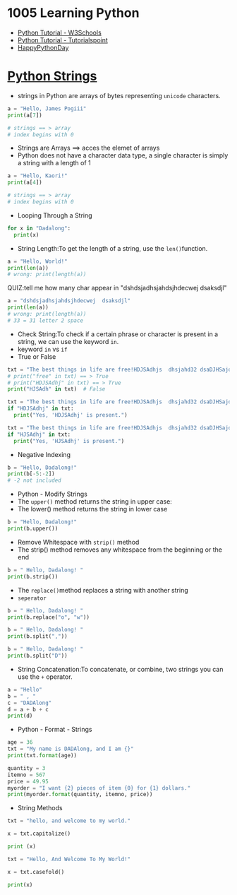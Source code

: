 # 1005 Learning Python
- [Python Tutorial - W3Schools](https://www.w3schools.com/python/)
- [Python Tutorial - Tutorialspoint](https://www.tutorialspoint.com/python/index.htm)
- [HappyPythonDay](https://github.com/MyFirstSecurity2020/HappyPythonDay)

# [Python Strings](https://www.w3schools.com/python/python_strings.asp)

- strings in Python are arrays of bytes representing `unicode` characters.
``` python
a = "Hello, James Pogiii"
print(a[7])

# strings == > array
# index begins with 0
```
- Strings are Arrays ==> acces the elemet of arrays
- Python does not have a character data type, a single character is simply a string with a length of 1

``` python
a = "Hello, Kaori!"
print(a[4])

# strings == > array
# index begins with 0
```
- Looping Through a String

``` python
for x in "Dadalong":
  print(x)
```
- String Length:To get the length of a string, use the `len()`function.
``` python
a = "Hello, World!"
print(len(a))
# wrong: print(length(a))
```

QUIZ:tell me how many char appear in "dshdsjadhsjahdsjhdecwej  dsaksdjl"

``` python
a = "dshdsjadhsjahdsjhdecwej  dsaksdjl"
print(len(a))
# wrong: print(length(a))
# 33 = 31 letter 2 space
```
- Check String:To check if a certain phrase or character is present in a string, we can use the keyword `in`.
- keyword `in` vs `if`
- True or False
``` python
txt = "The best things in life are free!HDJSAdhjs  dhsjahd32 dsaDJHSajdh "
# print("free" in txt) == > True
# print("HDJSAdhj" in txt) == > True
print("HJSAdh" in txt)  # False
```

``` python
txt = "The best things in life are free!HDJSAdhjs  dhsjahd32 dsaDJHSajdh "
if "HDJSAdhj" in txt:
  print("Yes, 'HDJSAdhj' is present.")
```

``` python
txt = "The best things in life are free!HDJSAdhjs  dhsjahd32 dsaDJHSajdh "
if "HJSAdhj" in txt:
  print("Yes, 'HJSAdhj' is present.")
```
- Negative Indexing
``` python
b = "Hello, Dadalong!"
print(b[-5:-2])
# -2 not included
```
- Python - Modify Strings
- The `upper()` method returns the string in upper case:
- The lower() method returns the string in lower case
``` python
b = "Hello, Dadalong!"
print(b.upper())
```
- Remove Whitespace with `strip()` method
- The strip() method removes any whitespace from the beginning or the end
``` python
b = " Hello, Dadalong! "
print(b.strip())
```
- The `replace()`method replaces a string with another string
- `seperator`
``` python
b = " Hello, Dadalong! "
print(b.replace("o", "w"))
```

```python
b = " Hello, Dadalong! "
print(b.split(","))
```

```python
b = " Hello, Dadalong! "
print(b.split("D"))
```

- String Concatenation:To concatenate, or combine, two strings you can use the `+` operator.
```python
a = "Hello"
b = " , "
c = "DADAlong"
d = a + b + c
print(d)
```

- Python - Format - Strings
```python
age = 36
txt = "My name is DADAlong, and I am {}"
print(txt.format(age))
```


```python
quantity = 3
itemno = 567
price = 49.95
myorder = "I want {2} pieces of item {0} for {1} dollars."
print(myorder.format(quantity, itemno, price))
```
- String Methods

```python
txt = "hello, and welcome to my world."

x = txt.capitalize()

print (x)
```


```python
txt = "Hello, And Welcome To My World!"

x = txt.casefold()

print(x)
```


```python

```


```python

```


```python

```


```python

```


```python

```


```python

```


```python

```



